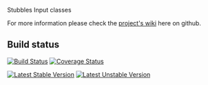 Stubbles Input classes

For more information please check the [project's wiki](https://github.com/stubbles/stubbles-input/wiki) here on github.


Build status
------------

[![Build Status](https://secure.travis-ci.org/stubbles/stubbles-input.png)](http://travis-ci.org/stubbles/stubbles-input)
[![Coverage Status](https://coveralls.io/repos/stubbles/stubbles-input/badge.png?branch=master)](https://coveralls.io/r/stubbles/stubbles-input?branch=master)

[![Latest Stable Version](https://poser.pugx.org/stubbles/input/version.png)](https://packagist.org/packages/stubbles/input)
[![Latest Unstable Version](https://poser.pugx.org/stubbles/input/v/unstable.png)](//packagist.org/packages/stubbles/input)